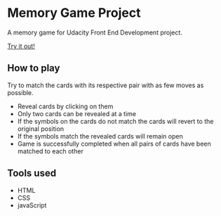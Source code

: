 # Memory Game Project

A memory game for Udacity Front End Development project.

[Try it out!](https://crisner.github.io/memory-game/)

## How to play
Try to match the cards with its respective pair with as few moves as possible.
- Reveal cards by clicking on them
- Only two cards can be revealed at a time
- If the symbols on the cards do not match the cards will revert to the original position
- If the symbols match the revealed cards will remain open
- Game is successfully completed when all pairs of cards have been matched to each other

## Tools used
- HTML
- CSS
- javaScript
